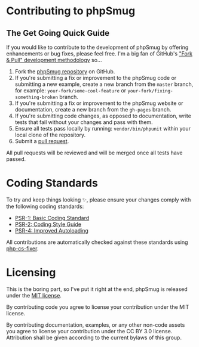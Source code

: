 # Contributing to phpSmug

## The Get Going Quick Guide

If you would like to contribute to the development of phpSmug by offering enhancements or bug fixes, please feel free.  I'm a big fan of GitHub's ["Fork & Pull" development methodology](https://help.github.com/articles/using-pull-requests) so...

1. Fork the [phpSmug repository](https://github.com/lildude/phpSmug) on GitHub.
2. If you're submitting a fix or improvement to the phpSmug code or submitting a new example, create a new branch from the `master` branch, for example: `your-fork/some-cool-feature` or `your-fork/fixing-something-broken` branch.
3. If you're submitting a fix or improvement to the phpSmug website or documentation, create a new branch from the `gh-pages` branch.
4. If you're submitting code changes, as opposed to documentation, write tests that fail without your changes and pass with them.
5. Ensure all tests pass locally by running: `vendor/bin/phpunit` within your local clone of the repository.
6. Submit a [pull request](https://help.github.com/articles/using-pull-requests/).

All pull requests will be reviewed and will be merged once all tests have passed.

# Coding Standards

To try and keep things looking :sparkles:, please ensure your changes comply with the following coding standards:

 * [PSR-1: Basic Coding Standard](http://www.php-fig.org/psr/psr-1/)
 * [PSR-2: Coding Style Guide](http://www.php-fig.org/psr/psr-2/)
 * [PSR-4: Improved Autoloading](http://www.php-fig.org/psr/psr-4/)

All contributions are automatically checked against these standards using [php-cs-fixer](http://cs.sensiolabs.org/).

# Licensing

This is the boring part, so I've put it right at the end, phpSmug is released under the [MIT license](https://opensource.org/licenses/MIT).

By contributing code you agree to license your contribution under the MIT license.

By contributing documentation, examples, or any other non-code assets you agree to license your contribution under the CC BY 3.0 license. Attribution shall be given according to the current bylaws of this group.

